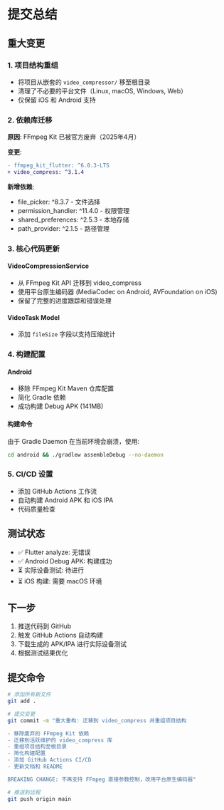 # 提交总结

## 重大变更

### 1. 项目结构重组
- 将项目从嵌套的 `video_compressor/` 移至根目录
- 清理了不必要的平台文件（Linux, macOS, Windows, Web）
- 仅保留 iOS 和 Android 支持

### 2. 依赖库迁移
**原因**: FFmpeg Kit 已被官方废弃（2025年4月）

**变更**:
```diff
- ffmpeg_kit_flutter: ^6.0.3-LTS
+ video_compress: ^3.1.4
```

**新增依赖**:
- file_picker: ^8.3.7 - 文件选择
- permission_handler: ^11.4.0 - 权限管理
- shared_preferences: ^2.5.3 - 本地存储
- path_provider: ^2.1.5 - 路径管理

### 3. 核心代码更新

#### VideoCompressionService
- 从 FFmpeg Kit API 迁移到 video_compress
- 使用平台原生编码器 (MediaCodec on Android, AVFoundation on iOS)
- 保留了完整的进度跟踪和错误处理

#### VideoTask Model
- 添加 `fileSize` 字段以支持压缩统计

### 4. 构建配置

#### Android
- 移除 FFmpeg Kit Maven 仓库配置
- 简化 Gradle 依赖
- 成功构建 Debug APK (141MB)

#### 构建命令
由于 Gradle Daemon 在当前环境会崩溃，使用:
```bash
cd android && ./gradlew assembleDebug --no-daemon
```

### 5. CI/CD 设置
- 添加 GitHub Actions 工作流
- 自动构建 Android APK 和 iOS IPA
- 代码质量检查

## 测试状态

- ✅ Flutter analyze: 无错误
- ✅ Android Debug APK: 构建成功
- ⏳ 实际设备测试: 待进行
- ⏳ iOS 构建: 需要 macOS 环境

## 下一步

1. 推送代码到 GitHub
2. 触发 GitHub Actions 自动构建
3. 下载生成的 APK/IPA 进行实际设备测试
4. 根据测试结果优化

## 提交命令

```bash
# 添加所有新文件
git add .

# 提交变更
git commit -m "重大重构: 迁移到 video_compress 并重组项目结构

- 移除废弃的 FFmpeg Kit 依赖
- 迁移到活跃维护的 video_compress 库
- 重组项目结构至根目录
- 简化构建配置
- 添加 GitHub Actions CI/CD
- 更新文档和 README

BREAKING CHANGE: 不再支持 FFmpeg 直接参数控制，改用平台原生编码器"

# 推送到远程
git push origin main
```
